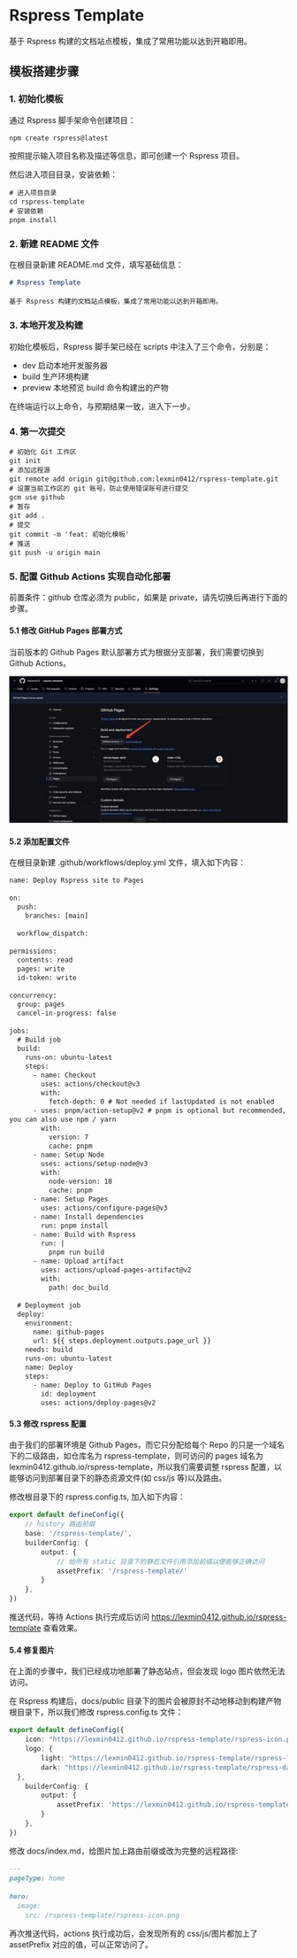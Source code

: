 # Rspress Template

基于 Rspress 构建的文档站点模板，集成了常用功能以达到开箱即用。

## 模板搭建步骤

### 1. 初始化模板

通过 Rspress 脚手架命令创建项目：

```shell
npm create rspress@latest
```

按照提示输入项目名称及描述等信息，即可创建一个 Rspress 项目。

然后进入项目目录，安装依赖：

```shell
# 进入项目目录
cd rspress-template
# 安装依赖
pnpm install
```

### 2. 新建 README 文件

在根目录新建 README.md 文件，填写基础信息：

```markdown
# Rspress Template

基于 Rspress 构建的文档站点模板，集成了常用功能以达到开箱即用。
```

### 3. 本地开发及构建

初始化模板后，Rspress 脚手架已经在 scripts 中注入了三个命令，分别是：

- dev 启动本地开发服务器
- build 生产环境构建
- preview 本地预览 build 命令构建出的产物

在终端运行以上命令，与预期结果一致，进入下一步。

### 4. 第一次提交

```shell
# 初始化 Git 工作区
git init
# 添加远程源
git remote add origin git@github.com:lexmin0412/rspress-template.git
# 设置当前工作区的 git 账号，防止使用错误账号进行提交
gcm use github
# 暂存
git add .
# 提交
git commit -m 'feat: 初始化模板'
# 推送
git push -u origin main
```

### 5. 配置 Github Actions 实现自动化部署

前置条件：github 仓库必须为 public，如果是 private，请先切换后再进行下面的步骤。

#### 5.1 修改 GitHub Pages 部署方式

当前版本的 Github Pages 默认部署方式为根据分支部署，我们需要切换到 Github Actions。

![Github Pages 设置](./readme_assets/images/github_pages.jpg)

#### 5.2 添加配置文件

在根目录新建 .github/workflows/deploy.yml 文件，填入如下内容：

```shell
name: Deploy Rspress site to Pages

on:
  push:
    branches: [main]

  workflow_dispatch:

permissions:
  contents: read
  pages: write
  id-token: write

concurrency:
  group: pages
  cancel-in-progress: false

jobs:
  # Build job
  build:
    runs-on: ubuntu-latest
    steps:
      - name: Checkout
        uses: actions/checkout@v3
        with:
          fetch-depth: 0 # Not needed if lastUpdated is not enabled
      - uses: pnpm/action-setup@v2 # pnpm is optional but recommended, you can also use npm / yarn
        with:
          version: 7
          cache: pnpm
      - name: Setup Node
        uses: actions/setup-node@v3
        with:
          node-version: 18
          cache: pnpm
      - name: Setup Pages
        uses: actions/configure-pages@v3
      - name: Install dependencies
        run: pnpm install
      - name: Build with Rspress
        run: |
          pnpm run build
      - name: Upload artifact
        uses: actions/upload-pages-artifact@v2
        with:
          path: doc_build

  # Deployment job
  deploy:
    environment:
      name: github-pages
      url: ${{ steps.deployment.outputs.page_url }}
    needs: build
    runs-on: ubuntu-latest
    name: Deploy
    steps:
      - name: Deploy to GitHub Pages
        id: deployment
        uses: actions/deploy-pages@v2
```

#### 5.3 修改 rspress 配置

由于我们的部署环境是 Github Pages，而它只分配给每个 Repo 的只是一个域名下的二级路由，如仓库名为 rspress-template，则可访问的 pages 域名为 lexmin0412.github.io/rspress-template，所以我们需要调整 rspress 配置，以能够访问到部署目录下的静态资源文件(如 css/js 等)以及路由。

修改根目录下的 rspress.config.ts, 加入如下内容：

```ts
export default defineConfig({
	// history 路由前缀
	base: '/rspress-template/',
	builderConfig: {
		output: {
			// 给所有 static 目录下的静态文件引用添加前缀以便能够正确访问
			assetPrefix: '/rspress-template/'
		}
	},
})
```

推送代码，等待 Actions 执行完成后访问 https://lexmin0412.github.io/rspress-template 查看效果。

#### 5.4 修复图片

在上面的步骤中，我们已经成功地部署了静态站点，但会发现 logo 图片依然无法访问。

在 Rspress 构建后，docs/public 目录下的图片会被原封不动地移动到构建产物根目录下，所以我们修改 rspress.config.ts 文件：

```ts
export default defineConfig({
	icon: "https://lexmin0412.github.io/rspress-template/rspress-icon.png",
	logo: {
		light: "https://lexmin0412.github.io/rspress-template/rspress-light-logo.png",
		dark: "https://lexmin0412.github.io/rspress-template/rspress-dark-logo.png",
  },
	builderConfig: {
		output: {
			assetPrefix: 'https://lexmin0412.github.io/rspress-template/'
		}
	},
})
```

修改 docs/index.md，给图片加上路由前缀或改为完整的远程路径:

```markdown
---
pageType: home

hero:
  image:
    src: /rspress-template/rspress-icon.png
```

再次推送代码，actions 执行成功后，会发现所有的 css/js/图片都加上了 assetPrefix 对应的值，可以正常访问了。


